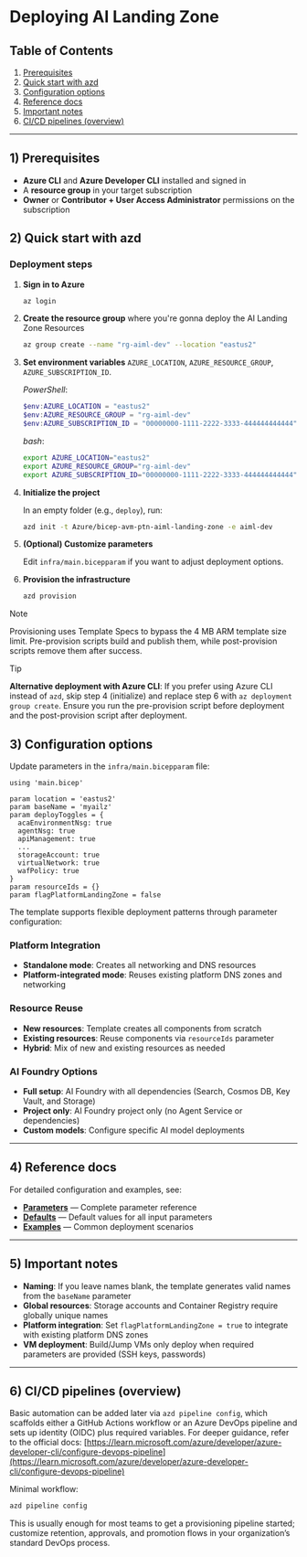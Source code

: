 # Deploying AI Landing Zone

## Table of Contents

1. [Prerequisites](#2-prerequisites)  
2. [Quick start with azd](#3-quick-start-with-azd)  
3. [Configuration options](#4-configuration-options)  
4. [Reference docs](#5-reference-docs)  
5. [Important notes](#6-important-notes)  
6. [CI/CD pipelines (overview)](#7-cicd-pipelines-overview)  

---

## 1) Prerequisites

* **Azure CLI** and **Azure Developer CLI** installed and signed in  
* A **resource group** in your target subscription  
* **Owner** or **Contributor + User Access Administrator** permissions on the subscription  

## 2) Quick start with azd

### Deployment steps

1. **Sign in to Azure**

   ```bash
   az login
   ```

2. **Create the resource group** where you're gonna deploy the AI Landing Zone Resources

   ```bash
   az group create --name "rg-aiml-dev" --location "eastus2"
   ```

3. **Set environment variables** `AZURE_LOCATION`, `AZURE_RESOURCE_GROUP`, `AZURE_SUBSCRIPTION_ID`.

   *PowerShell*:

   ```powershell
   $env:AZURE_LOCATION = "eastus2"
   $env:AZURE_RESOURCE_GROUP = "rg-aiml-dev"
   $env:AZURE_SUBSCRIPTION_ID = "00000000-1111-2222-3333-444444444444"
   ```

   *bash*:

   ```bash
   export AZURE_LOCATION="eastus2"
   export AZURE_RESOURCE_GROUP="rg-aiml-dev"
   export AZURE_SUBSCRIPTION_ID="00000000-1111-2222-3333-444444444444"
   ```

4. **Initialize the project**

   In an empty folder (e.g., `deploy`), run:

   ```bash
   azd init -t Azure/bicep-avm-ptn-aiml-landing-zone -e aiml-dev
   ```

5. **(Optional) Customize parameters**

   Edit `infra/main.bicepparam` if you want to adjust deployment options.

6. **Provision the infrastructure**

   ```bash
   azd provision
   ```

> [!NOTE]  
> Provisioning uses Template Specs to bypass the 4 MB ARM template size limit.
> Pre-provision scripts build and publish them, while post-provision scripts remove them after success.

> [!TIP]  
> **Alternative deployment with Azure CLI**: If you prefer using Azure CLI instead of `azd`, skip step 4 (initialize) and replace step 6 with `az deployment group create`. Ensure you run the pre-provision script before deployment and the post-provision script after deployment.

## 3) Configuration options

Update parameters in the `infra/main.bicepparam` file:

```bicep
using 'main.bicep'

param location = 'eastus2'
param baseName = 'myailz'
param deployToggles = {
  acaEnvironmentNsg: true
  agentNsg: true
  apiManagement: true
  ...
  storageAccount: true
  virtualNetwork: true
  wafPolicy: true
}
param resourceIds = {}
param flagPlatformLandingZone = false
```

The template supports flexible deployment patterns through parameter configuration:

### Platform Integration

* **Standalone mode**: Creates all networking and DNS resources
* **Platform-integrated mode**: Reuses existing platform DNS zones and networking

### Resource Reuse

* **New resources**: Template creates all components from scratch
* **Existing resources**: Reuse components via `resourceIds` parameter
* **Hybrid**: Mix of new and existing resources as needed

### AI Foundry Options

* **Full setup**: AI Foundry with all dependencies (Search, Cosmos DB, Key Vault, and Storage)
* **Project only**: AI Foundry project only (no Agent Service or dependencies)
* **Custom models**: Configure specific AI model deployments

---

## 4) Reference docs

For detailed configuration and examples, see:

* **[Parameters](./parameters.md)** — Complete parameter reference
* **[Defaults](./defaults.md)** — Default values for all input parameters
* **[Examples](./examples.md)** — Common deployment scenarios

---

## 5) Important notes

* **Naming**: If you leave names blank, the template generates valid names from the `baseName` parameter
* **Global resources**: Storage accounts and Container Registry require globally unique names
* **Platform integration**: Set `flagPlatformLandingZone = true` to integrate with existing platform DNS zones
* **VM deployment**: Build/Jump VMs only deploy when required parameters are provided (SSH keys, passwords)

---

## 6) CI/CD pipelines (overview)

Basic automation can be added later via `azd pipeline config`, which scaffolds either a GitHub Actions workflow or an Azure DevOps pipeline and sets up identity (OIDC) plus required variables. For deeper guidance, refer to the official docs: [https://learn.microsoft.com/azure/developer/azure-developer-cli/configure-devops-pipeline](https://learn.microsoft.com/azure/developer/azure-developer-cli/configure-devops-pipeline)

Minimal workflow:

```bash
azd pipeline config
```

This is usually enough for most teams to get a provisioning pipeline started; customize retention, approvals, and promotion flows in your organization’s standard DevOps process.

